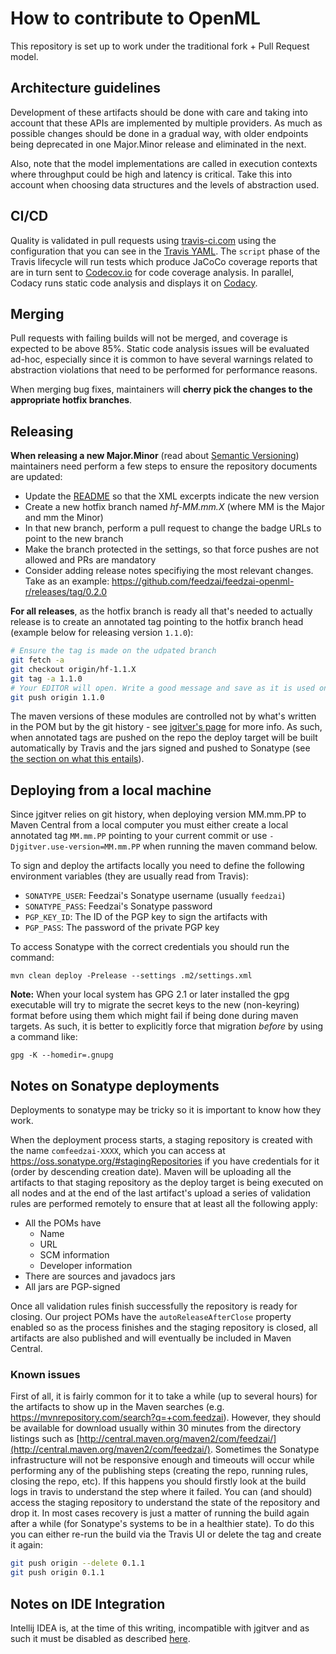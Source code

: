 # How to contribute to OpenML

This repository is set up to work under the traditional fork + Pull Request model.

## Architecture guidelines

Development of these artifacts should be done with care and taking into account that these APIs are implemented by 
multiple providers. As much as possible changes should be done in a gradual way, with older endpoints being deprecated
in one Major.Minor release and eliminated in the next.

Also, note that the model implementations are called in execution contexts where throughput could be high and latency 
is critical. Take this into account when choosing data structures and the levels of abstraction used. 

## CI/CD
Quality is validated in pull requests using [travis-ci.com](https://travis-ci.com/feedzai/feedzai-openml) using the 
configuration that you can see in the [Travis YAML](https://github.com/feedzai/feedzai-openml/blob/master/.travis.yml). 
The `script` phase of the Travis lifecycle will run tests which produce JaCoCo coverage reports that are in turn sent
to [Codecov.io](https://codecov.io) for code coverage analysis.
In parallel, Codacy runs static code analysis and displays it on [Codacy](https://app.codacy.com/app/feedzai/feedzai-openml/dashboard). 

## Merging
Pull requests with failing builds will not be merged, and coverage is expected to be above 85%.
Static code analysis issues will be evaluated ad-hoc, especially since it is common to have several warnings related to
abstraction violations that need to be performed for performance reasons.

When merging bug fixes, maintainers will **cherry pick the changes to the appropriate hotfix branches**.

## Releasing
**When releasing a new Major.Minor** (read about [Semantic Versioning](https://semver.org/)) maintainers need perform a few
steps to ensure the repository documents are updated:
   * Update the [README](https://github.com/feedzai/feedzai-openml/blob/master/README.md) so that the XML excerpts indicate
   the new version
   * Create a new hotfix branch named *hf-MM.mm.X* (where MM is the Major and mm the Minor)
   * In that new branch, perform a pull request to change the badge URLs to point to the new branch
   * Make the branch protected in the settings, so that force pushes are not allowed and PRs are mandatory
   * Consider adding release notes specifiying the most relevant changes. Take as an example: https://github.com/feedzai/feedzai-openml-r/releases/tag/0.2.0

**For all releases**, as the hotfix branch is ready all that's needed to actually release is to create an annotated tag 
pointing to the hotfix branch head (example below for releasing version `1.1.0`):
```bash
# Ensure the tag is made on the udpated branch
git fetch -a
git checkout origin/hf-1.1.X
git tag -a 1.1.0
# Your EDITOR will open. Write a good message and save as it is used on Github as a release message
git push origin 1.1.0
``` 

The maven versions of these modules are controlled not by what's written in the POM but by the git history - see 
[jgitver's page](https://github.com/jgitver/jgitver) for more info. As such, when annotated tags are pushed on the repo 
the deploy target will be built automatically by Travis and the jars signed and pushed to Sonatype (see [the section on what this entails](#notes-on-sonatype-deployments)).

## Deploying from a local machine
Since jgitver relies on git history, when deploying version MM.mm.PP to Maven Central from a local computer you must 
either create a local annotated tag `MM.mm.PP` pointing to your current commit or use `-Djgitver.use-version=MM.mm.PP` 
when running the maven command below. 

To sign and deploy the artifacts locally you need to define the following environment variables (they are usually read 
from Travis):
* `SONATYPE_USER`: Feedzai's Sonatype username (usually `feedzai`)
* `SONATYPE_PASS`: Feedzai's Sonatype password
* `PGP_KEY_ID`: The ID of the PGP key to sign the artifacts with
* `PGP_PASS`: The password of the private PGP key

To access Sonatype with the correct credentials you should run the command:

`mvn clean deploy -Prelease --settings .m2/settings.xml` 

**Note:**
When your local system has GPG 2.1 or later installed the gpg executable will try to migrate the secret keys
to the new (non-keyring) format before using them which might fail if being done during maven targets.
As such, it is better to explicitly force that migration *before* by using a command like:

`gpg -K --homedir=.gnupg`

## Notes on Sonatype deployments
Deployments to sonatype may be tricky so it is important to know how they work. 

When the deployment process starts, a staging repository is created with the name `comfeedzai-XXXX`, which you can access at https://oss.sonatype.org/#stagingRepositories if you have credentials for it (order by descending creation date). Maven will be uploading all the artifacts to that staging repository as the deploy target is being executed on all nodes and at the end of the last artifact's upload a series of validation rules are performed remotely to ensure that at least all the following apply:

  * All the POMs have 
      * Name
      * URL
      * SCM information
      * Developer information
  * There are sources and javadocs jars
  * All jars are PGP-signed
  
Once all validation rules finish successfully the repository is ready for closing. Our project POMs have the `autoReleaseAfterClose` property enabled so as the process finishes and the staging repository is closed, all artifacts are also published and will eventually be included in Maven Central.

### Known issues
First of all, it is fairly common for it to take a while (up to several hours) for the artifacts to show up in the Maven searches (e.g. https://mvnrepository.com/search?q=+com.feedzai). However, they should be available for download usually within 30 minutes from the directory listings such as [http://central.maven.org/maven2/com/feedzai/](http://central.maven.org/maven2/com/feedzai/).
Sometimes the Sonatype infrastructure will not be responsive enough and timeouts will occur while performing any of the publishing steps (creating the repo, running rules, closing the repo, etc).
If this happens you should firstly look at the build logs in travis to understand the step where it failed. You can (and should) access the staging repository to understand the state of the repository and drop it.
In most cases recovery is just a matter of running the build again after a while (for Sonatype's systems to be in a healthier state). To do this you can either re-run the build via the Travis UI or delete the tag and create it again:

```bash
git push origin --delete 0.1.1
git push origin 0.1.1
```

## Notes on IDE Integration
Intellij IDEA is, at the time of this writing, incompatible with jgitver and as such it must be disabled as described 
[here](https://github.com/jgitver/jgitver-maven-plugin/wiki/Intellij-IDEA-configuration).
